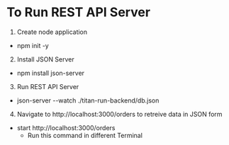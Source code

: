 # To Run REST API Server
1. Create node application
- npm init -y
2. Install JSON Server
- npm install json-server
3. Run REST API Server
- json-server --watch ./titan-run-backend/db.json
4. Navigate to http://localhost:3000/orders to retreive data in JSON form
- start http://localhost:3000/orders
   - Run this command in different Terminal